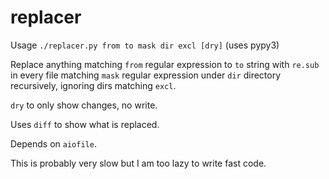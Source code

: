 # replacer

Usage `./replacer.py from to mask dir excl [dry]` (uses pypy3)

Replace anything matching `from` regular expression to `to` string with `re.sub` in every file matching `mask` regular expression under `dir` directory recursively, ignoring dirs matching `excl`.

`dry` to only show changes, no write.

Uses `diff` to show what is replaced.

Depends on `aiofile`.

This is probably very slow but I am too lazy to write fast code.

